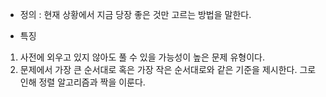- 정의 : 현재 상황에서 지금 당장 좋은 것만 고르는 방법을 말한다.

- 특징

1. 사전에 외우고 있지 않아도 풀 수 있을 가능성이 높은 문제 유형이다.
2. 문제에서 가장 큰 순서대로 혹은 가장 작은 순서대로와 같은 기준을 제시한다. 그로 인해 정렬 알고리즘과 짝을 이룬다.
